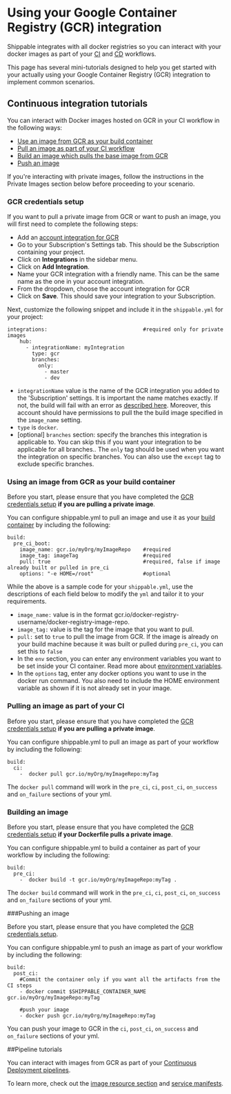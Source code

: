 # Using your Google Container Registry (GCR) integration

Shippable integrates with all docker registries so you can interact with your docker images as part of your [CI](../../../../ci/overview/) and [CD](../../../../pipelines/overview/) workflows.

This page has several mini-tutorials designed to help you get started with your actually using your Google Container Registry (GCR) integration to implement common scenarios.

## Continuous integration tutorials

You can interact with Docker images hosted on GCR in your CI workflow in the following ways:

- [Use an image from GCR as your build container](#customImage)
- [Pull an image as part of your CI workflow](#pullImage)
- [Build an image which pulls the base image from GCR](#buildImage)
- [Push an image](#pushImage)

If you're interacting with private images, follow the instructions in the Private Images section below before proceeding to your scenario.

<a name="dockerHubCreds"></a>
### GCR credentials setup

If you want to pull a private image from GCR or want to push an image, you will first need to complete the following steps:

* Add an [account integration for GCR](../../../../integrations/imageRegistries/gcr/)
* Go to your Subscription's Settings tab. This should be the Subscription containing your project.
* Click on **Integrations** in the sidebar menu.
* Click on **Add Integration**.
* Name your GCR integration with a friendly name. This can be the same name as the one in your account integration.
* From the dropdown, choose the account integration for GCR
* Click on **Save**. This should save your integration to your Subscription.

Next, customize the following snippet and include it in the `shippable.yml` for your project:

```
integrations:                               #required only for private images
    hub:
      - integrationName: myIntegration
        type: gcr
        branches:
          only:
            - master
            - dev
```
- `integrationName` value is the name of the GCR integration you added to the 'Subscription' settings. It is important the name matches exactly. If not, the build will fail with an error as  [described here](/ci/troubleshoot/#integration-name-specified-in-yml-does-not-match). Moreover, this account should have permissions to pull the the build image specified in the `image_name` setting.
- `type` is `docker`.
- [optional] `branches` section: specify the branches this integration is applicable to. You can skip this if you want your integration to be applicable for all branches.. The `only` tag should be used when you want the integration on specific branches. You can also use the `except` tag to exclude specific branches.

<a name="customImage"></a>
### Using an image from GCR as your build container

Before you start, please ensure that you have completed the [GCR credentials setup](#dockerHubCreds) **if you are pulling a private image**.

You can configure shippable.yml to pull an image and use it as your [build container](../../../../ci/overview/#ciWorkflow) by including the following:

```
build:
  pre_ci_boot:
    image_name: gcr.io/myOrg/myImageRepo    #required
    image_tag: imageTag                     #required
    pull: true                              #required, false if image already built or pulled in pre_ci
    options: "-e HOME=/root"                #optional

```
While the above is a sample code for your `shippable.yml`, use the descriptions of each field below to modify the `yml` and tailor it to your requirements.

- `image_name:` value is in the format gcr.io/docker-registry-username/docker-registry-image-repo.
- `image_tag:` value is the tag for the image that you want to pull.
- `pull:` set to `true` to pull the image from GCR. If the image is already on your build machine because it was built or pulled during `pre_ci`, you can set this to `false`
- In the `env` section, you can enter any environment variables you want to be set inside your CI container. Read more about [environment variables](/ci/advancedOptions/envVar/).
- In the `options` tag, enter any docker options you want to use in the docker run command. You also need to include the HOME environment variable as shown if it is not already set in your image.

<a name="pullImage"></a>
### Pulling an image as part of your CI

Before you start, please ensure that you have completed the [GCR credentials setup](#dockerHubCreds) **if you are pulling a private image**.

You can configure shippable.yml to pull an image as part of your workflow by including the following:

```
build:
  ci:
    -  docker pull gcr.io/myOrg/myImageRepo:myTag
```

The `docker pull` command will work in the `pre_ci`, `ci`, `post_ci`, `on_success` and `on_failure` sections of your yml.

<a name="buildImage"></a>
### Building an image

Before you start, please ensure that you have completed the [GCR credentials setup](#dockerHubCreds) **if your Dockerfile pulls a private image**.

You can configure shippable.yml to build a container as part of your workflow by including the following:

```
build:
  pre_ci:
    -  docker build -t gcr.io/myOrg/myImageRepo:myTag .
```
The `docker build` command will work in the `pre_ci`, `ci`, `post_ci`, `on_success` and `on_failure` sections of your yml.

<a name="pushImage"></a>
###Pushing an image

Before you start, please ensure that you have completed the [GCR credentials setup](#dockerHubCreds).

You can configure shippable.yml to push an image as part of your workflow by including the following:

```
build:
  post_ci:
    #Commit the container only if you want all the artifacts from the CI steps
    - docker commit $SHIPPABLE_CONTAINER_NAME gcr.io/myOrg/myImageRepo:myTag

    #push your image
    - docker push gcr.io/myOrg/myImageRepo:myTag
```

You can push your image to GCR in the `ci`, `post_ci`, `on_success` and `on_failure` sections of your yml.

##Pipeline tutorials

You can interact with images from GCR as part of your [Continuous Deployment pipelines](../../../../pipelines/overview/).

To learn more, check out the [image resource section](../../../../pipelines/resources/image/) and [service manifests](../../../../pipelines/jobs/manifest/).
